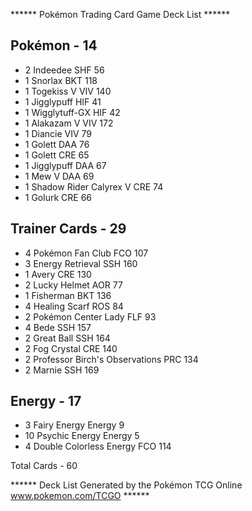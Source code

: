 ****** Pokémon Trading Card Game Deck List ******

## Pokémon - 14

* 2 Indeedee SHF 56
* 1 Snorlax BKT 118
* 1 Togekiss V VIV 140
* 1 Jigglypuff HIF 41
* 1 Wigglytuff-GX HIF 42
* 1 Alakazam V VIV 172
* 1 Diancie VIV 79
* 1 Golett DAA 76
* 1 Golett CRE 65
* 1 Jigglypuff DAA 67
* 1 Mew V DAA 69
* 1 Shadow Rider Calyrex V CRE 74
* 1 Golurk CRE 66

## Trainer Cards - 29

* 4 Pokémon Fan Club FCO 107
* 3 Energy Retrieval SSH 160
* 1 Avery CRE 130
* 2 Lucky Helmet AOR 77
* 1 Fisherman BKT 136
* 4 Healing Scarf ROS 84
* 2 Pokémon Center Lady FLF 93
* 4 Bede SSH 157
* 2 Great Ball SSH 164
* 2 Fog Crystal CRE 140
* 2 Professor Birch's Observations PRC 134
* 2 Marnie SSH 169

## Energy - 17

* 3 Fairy Energy Energy 9
* 10 Psychic Energy Energy 5
* 4 Double Colorless Energy FCO 114

Total Cards - 60

****** Deck List Generated by the Pokémon TCG Online www.pokemon.com/TCGO ******